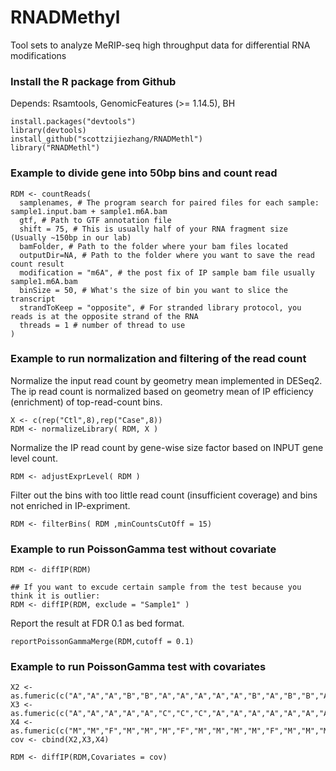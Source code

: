 # RNADMethyl
Tool sets to analyze MeRIP-seq high throughput data for differential RNA modifications

### Install the R package from Github

Depends: Rsamtools, GenomicFeatures (>= 1.14.5), BH

	install.packages("devtools")
	library(devtools)
	install_github("scottzijiezhang/RNADMethl")
	library("RNADMethl")

### Example to divide gene into 50bp bins and count read
```
RDM <- countReads(
  samplenames, # The program search for paired files for each sample: sample1.input.bam + sample1.m6A.bam
  gtf, # Path to GTF annotation file
  shift = 75, # This is usually half of your RNA fragment size (Usually ~150bp in our lab)
  bamFolder, # Path to the folder where your bam files located
  outputDir=NA, # Path to the folder where you want to save the read count result
  modification = "m6A", # the post fix of IP sample bam file usually sample1.m6A.bam
  binSize = 50, # What's the size of bin you want to slice the transcript 
  strandToKeep = "opposite", # For stranded library protocol, you reads is at the opposite strand of the RNA 
  threads = 1 # number of thread to use 
)
```
### Example to run normalization and filtering of the read count
Normalize the input read count by geometry mean implemented in DESeq2. The ip read count is normalized based on geometry mean of IP efficiency (enrichment) of top-read-count bins.  
```
X <- c(rep("Ctl",8),rep("Case",8))
RDM <- normalizeLibrary( RDM, X )
```
Normalize the IP read count by gene-wise size factor based on INPUT gene level count.
```
RDM <- adjustExprLevel( RDM )
```
Filter out the bins with too little read count (insufficient coverage) and bins not enriched in IP-expriment.  
```
RDM <- filterBins( RDM ,minCountsCutOff = 15)
```

### Example to run PoissonGamma test without covariate
```
RDM <- diffIP(RDM)

## If you want to excude certain sample from the test because you think it is outlier:
RDM <- diffIP(RDM, exclude = "Sample1" )
```
Report the result at FDR 0.1 as bed format.
```
reportPoissonGammaMerge(RDM,cutoff = 0.1)
```

### Example to run PoissonGamma test with covariates
```
X2 <- as.fumeric(c("A","A","A","B","B","A","A","A","A","A","B","A","B","B","A","A"))-1
X3 <- as.fumeric(c("A","A","A","A","A","C","C","C","A","A","A","A","A","A","A","C"))-1
X4 <- as.fumeric(c("M","M","F","M","M","M","F","M","M","M","M","F","M","M","M","M","F"))-1
cov <- cbind(X2,X3,X4)

RDM <- diffIP(RDM,Covariates = cov)
```